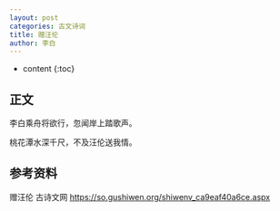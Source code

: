```yaml
---
layout: post
categories: 古文诗词
title: 赠汪伦
author: 李白
---
```

* content
{:toc}

## 正文

李白乘舟将欲行，忽闻岸上踏歌声。

桃花潭水深千尺，不及汪伦送我情。

## 参考资料

赠汪伦  古诗文网 <https://so.gushiwen.org/shiwenv_ca9eaf40a6ce.aspx>

